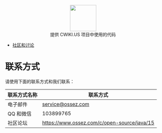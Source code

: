 <p align="center">
    <a href="https://github.com/honeymoose">
        <img height=85 src="https://avatars1.githubusercontent.com/u/45009982?s=200&v=4">
    </a>
    <br>提供 CWIKI.US 项目中使用的代码
</p>

* [社区和讨论](https://www.ossez.com/c/open-source/java/15)

# 联系方式

请使用下面的联系方式和我们联系：

| 联系方式名称 | 联系方式                                          |
|--------|-----------------------------------------------|
| 电子邮件   | [service@ossez.com](mailto:service@ossez.com) |
| QQ 和微信 | 103899765                                     |
| 社区论坛   | https://www.ossez.com/c/open-source/java/15   |


##
